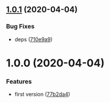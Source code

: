 ## [1.0.1](https://github.com/NaturalCycles/cli/compare/v1.0.0...v1.0.1) (2020-04-04)


### Bug Fixes

* deps ([710e9a9](https://github.com/NaturalCycles/cli/commit/710e9a97ea4ea3917d3ff9699fb9e471d2700edb))

# 1.0.0 (2020-04-04)


### Features

* first version ([77b2da4](https://github.com/NaturalCycles/cli/commit/77b2da408f223bcee961f85a829021dba8aff9d8))
